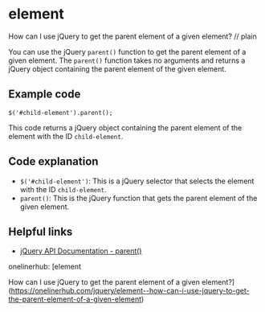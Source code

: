 # element

How can I use jQuery to get the parent element of a given element?
// plain

You can use the jQuery `parent()` function to get the parent element of a given element. The `parent()` function takes no arguments and returns a jQuery object containing the parent element of the given element.

## Example code

```
$('#child-element').parent();
```

This code returns a jQuery object containing the parent element of the element with the ID `child-element`.

## Code explanation


- `$('#child-element')`: This is a jQuery selector that selects the element with the ID `child-element`.
- `parent()`: This is the jQuery function that gets the parent element of the given element.

## Helpful links

- [jQuery API Documentation - parent()](https://api.jquery.com/parent/)

onelinerhub: [element

How can I use jQuery to get the parent element of a given element?](https://onelinerhub.com/jquery/element--how-can-i-use-jquery-to-get-the-parent-element-of-a-given-element)